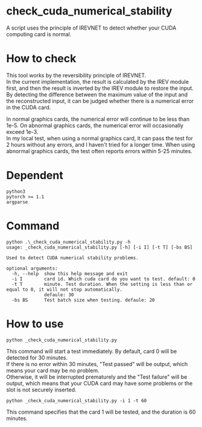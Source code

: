 # check_cuda_numerical_stability
 A script uses the principle of IREVNET to detect whether your CUDA computing card is normal.  


# How to check
This tool works by the reversibility principle of IREVNET.  
In the current implementation, the result is calculated by the IREV module first, and then the result is inverted by the IREV module to restore the input.  
By detecting the difference between the maximum value of the input and the reconstructed input, it can be judged whether there is a numerical error in the CUDA card.  

In normal graphics cards, the numerical error will continue to be less than 1e-5. On abnormal graphics cards, the numerical error will occasionally exceed 1e-3.  
In my local test, when using a normal graphics card, it can pass the test for 2 hours without any errors, and I haven't tried for a longer time. When using abnormal graphics cards, the test often reports errors within 5-25 minutes.  


# Dependent
```
python3
pytorch >= 1.1
argparse
```

# Command
```
python .\_check_cuda_numerical_stability.py -h
usage: _check_cuda_numerical_stability.py [-h] [-i I] [-t T] [-bs BS]

Used to detect CUDA numerical stability problems.

optional arguments:
  -h, --help  show this help message and exit
  -i I        card id. Which cuda card do you want to test. default: 0
  -t T        minute. Test duration. When the setting is less than or equal to 0, it will not stop automatically.
              defaule: 30
  -bs BS      Test batch size when testing. defaule: 20
```

# How to use

```
python _check_cuda_numerical_stability.py
```
This command will start a test immediately. By default, card 0 will be detected for 30 minutes.  
If there is no error within 30 minutes, "Test passed" will be output, which means your card may be no problem.  
Otherwise, it will be interrupted prematurely and the "Test failure" will be output, which means that your CUDA card may have some problems or the slot is not securely inserted.  

```
python _check_cuda_numerical_stability.py -i 1 -t 60
```
This command specifies that the card 1 will be tested, and the duration is 60 minutes.  
